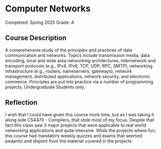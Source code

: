 # Computer Networks

Completed: Spring 2025 Grade: A

## Course Description

A comprehensive study of the principles and practices of data communication and
networks. Topics include transmission media, data encoding, local and wide area
networking architectures, internetwork and transport protocols (e.g., IPv4,
IPv6, TCP, UDP, RPC, SMTP), networking infrastructure (e.g., routers,
nameservers, gateways), network management, distributed applications, network
security, and electronic commerce. Principles are put into practice via a number
of programming projects. Undergraduate Students only.

## Reflection

I wish that I could have given this course more time, but as I was taking it
along side CS4470 - Compilers, that stole most of my focus. Despite that fact
this class saw 3 major projects that were applicable to real world networking
applications and quite intensive. While the projects where fun, this course had
mandatory weekly quizzes and exams that seemed pedantic and disjoint from the
material covered in the projects.
